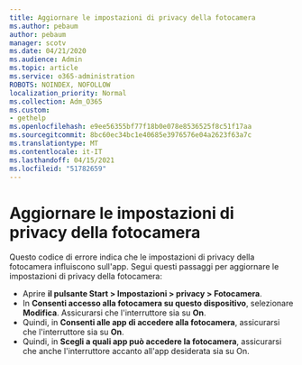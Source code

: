 ```yaml
---
title: Aggiornare le impostazioni di privacy della fotocamera
ms.author: pebaum
author: pebaum
manager: scotv
ms.date: 04/21/2020
ms.audience: Admin
ms.topic: article
ms.service: o365-administration
ROBOTS: NOINDEX, NOFOLLOW
localization_priority: Normal
ms.collection: Adm_O365
ms.custom:
- gethelp
ms.openlocfilehash: e9ee56355bf77f18b0e078e8536525f8c51f17aa
ms.sourcegitcommit: 8bc60ec34bc1e40685e3976576e04a2623f63a7c
ms.translationtype: MT
ms.contentlocale: it-IT
ms.lasthandoff: 04/15/2021
ms.locfileid: "51782659"
---
```

# <a name="update-your-cameras-privacy-settings"></a>Aggiornare le impostazioni di privacy della fotocamera

Questo codice di errore indica che le impostazioni di privacy della fotocamera influiscono sull'app. Segui questi passaggi per aggiornare le impostazioni di privacy della fotocamera:

- Aprire **il pulsante Start > Impostazioni > privacy > Fotocamera**.
- In **Consenti accesso alla fotocamera su questo dispositivo**, selezionare **Modifica**. Assicurarsi che l'interruttore sia su **On**.
- Quindi, in **Consenti alle app di accedere alla fotocamera**, assicurarsi che l'interruttore sia su **On**.
- Quindi, in **Scegli a quali app può accedere la fotocamera**, assicurarsi che anche l'interruttore accanto all'app desiderata sia su On.
